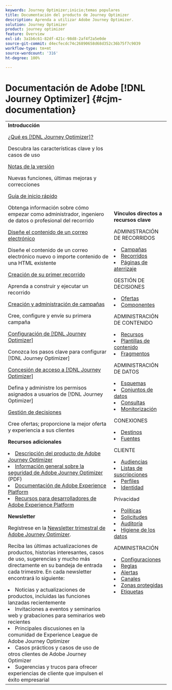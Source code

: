 ```yaml
---
keywords: Journey Optimizer;inicio;temas populares
title: Documentación del producto de Journey Optimizer
description: Aprenda a utilizar Adobe Journey Optimizer.
solution: Journey Optimizer
product: journey optimizer
feature: Overview
exl-id: 3a1b6c61-82df-421c-98d8-2af4f2a5e0de
source-git-commit: d4ecfecdc74c26890658d68d352c36b75f7c9039
workflow-type: tm+mt
source-wordcount: '316'
ht-degree: 100%

---
```


# Documentación de Adobe [!DNL Journey Optimizer] {#cjm-documentation}

<table style="table-layout:fixed">
<tr style="border: 0;">
  <td>
    <div><strong>Introducción</strong>
    </div>
    <p>
    <em></em>
    <p>
    <div>
      <a href="using/start/get-started.md">¿Qué es [!DNL Journey Optimizer]?</a>
    </div>
    <p>Descubra las características clave y los casos de uso
    <p>
    <div>
      <a href="using/rn/release-notes.md">Notas de la versión</a>
    </div>
    <p>Nuevas funciones, últimas mejoras y correcciones</p>
   <p>
    <div>
      <a href="using/start/quick-start.md">Guía de inicio rápido</a>
    </div>
    <p>Obtenga información sobre cómo empezar como administrador, ingeniero de datos o profesional del recorrido</p>
    <p>
    <p>
    <div>
      <a href="using/email/get-started-email-design.md">Diseñe el contenido de un correo electrónico</a>
    </div>
    <p>Diseñe el contenido de un correo electrónico nuevo o importe contenido de una HTML existente</p>
    <p>
    <div>
    <a href="using/building-journeys/journey-gs.md">Creación de su primer recorrido</a>
    </div>
    <p>Aprenda a construir y ejecutar un recorrido
    <p>
     <div>
      <a href="using/campaigns/create-campaign.md">Creación y administración de campañas</a>
    </div>
    <p>Cree, configure y envíe su primera campaña</p>
    <p>
    <div>
    <div>
    <a href="using/configuration/get-started-configuration.md">Configuración de [!DNL Journey Optimizer]</a>
    </div>
    <p>Conozca los pasos clave para configurar [!DNL Journey Optimizer]</p>
    <p>
    <div>
    <a href="using/administration/permissions-overview.md">Concesión de acceso a [!DNL Journey Optimizer]</a>
    </div>
    <p>Defina y administre los permisos asignados a usuarios de [!DNL Journey Optimizer]</p>
    <p>
    <div>
    <a href="using/offers/get-started/starting-offer-decisioning.md">Gestión de decisiones</a>
    </div>
    <p>Cree ofertas; proporcione la mejor oferta y experiencia a sus clientes</p>
    <p>
    <p>
    <div><strong>Recursos adicionales</strong>
    </div>
    <p>
    <p>
    <div>
    <li>
      <a href="https://helpx.adobe.com/es/legal/product-descriptions/adobe-journey-optimizer.html" target="_blank">Descripción del producto de Adobe Journey Optimizer</a>
    </li>
    </div>
    <div>
    <li>
      <a href="https://www.adobe.com/content/dam/cc/en/security/pdfs/AJO_SecurityOverview.pdf" target="_blank">Información general sobre la seguridad de Adobe Journey Optimizer</a> (PDF)
    </li>
    </div>
    <div>
    <li>
      <a href="https://experienceleague.adobe.com/docs/experience-platform/landing/home.html?lang=es" target="_blank">Documentación de Adobe Experience Platform </a>
    </li>
    </div>
    <div>
      <li>
      <a href="https://www.adobe.com/es/experience-platform/documentation-and-developer-resources.html" target="_blank">Recursos para desarrolladores de Adobe Experience Platform</a>
    </li>
    </div>
    <p>
    </p>
    <p>
    </p>
    <div>
    </div>
    <div><strong>Newsletter</strong>
    </div>
    <p>
    <p>
    <div>
    <p>Regístrese en la <a href="https://www.adobe.com/subscription/Adobe_Journey_Optimizer_NL.html" target="_blank">Newsletter trimestral de Adobe Journey Optimizer</a>.</p>
    <p>Reciba las últimas actualizaciones de productos, historias interesantes, casos de uso, sugerencias y mucho más directamente en su bandeja de entrada cada trimestre. En cada newsletter encontrará lo siguiente:</p>
    <li>Noticias y actualizaciones de productos, incluidas las funciones lanzadas recientemente</li>
    <li>Invitaciones a eventos y seminarios web y grabaciones para seminarios web recientes</li>
    <li>Principales discusiones en la comunidad de Experience League de Adobe Journey Optimizer </li>
    <li>Casos prácticos y casos de uso de otros clientes de Adobe Journey Optimizer</li>
    <li>Sugerencias y trucos para ofrecer experiencias de cliente que impulsen el éxito empresarial</li>
  </td>
   <td>
   <div><strong>Vínculos directos a recursos clave</strong>
    </div>
    <p>
    <em></em>
    <p>
    <p>ADMINISTRACIÓN DE RECORRIDOS</p>
    <li>
      <a href="using/campaigns/get-started-with-campaigns.md">Campañas</a>
    </li>
        <li>
      <a href="using/building-journeys/journey-gs.md">Recorridos</a>
    </li>
    <li>
      <a href="using/landing-pages/get-started-lp.md">Páginas de aterrizaje</a>
    </li>
    <p>
    <p>GESTIÓN DE DECISIONES</p>
    <li>
      <a href="using/offers/get-started/starting-offer-decisioning.md">Ofertas</a>
    </li>
     <li>
      <a href="using/offers/offer-library/key-steps.md">Componentes</a>
    </li>
    <p>
    <p>ADMINISTRACIÓN DE CONTENIDO</p>
    <li>
      <a href="using/content-management/assets-essentials.md">Recursos</a>
    </li>
    <li>
      <a href="using/content-management/content-templates.md">Plantillas de contenido</a>
    </li>
      <li>
      <a href="using/content-management/fragments.md">Fragmentos</a>
    </li>
    <p>
    <p>ADMINISTRACIÓN DE DATOS</p>
    <li>
      <a href="using/data/get-started-schemas.md">Esquemas</a>
    </li>
     <li>
      <a href="using/data/get-started-datasets.md">Conjuntos de datos</a>
    </li>
        <li>
      <a href="using/data/get-started-queries.md">Consultas</a>
    </li>
     <li>
      <a href="https://experienceleague.adobe.com/docs/experience-platform/ingestion/quality/monitor-data-ingestion.html?lang=es" target="_blank">Monitorización</a>
    </li>
    <p>
    <p>CONEXIONES</p>
      <li>
      <a href="using/data/export-datasets.md">Destinos</a>
    </li>
    <li>
      <a href="using/start/get-started-sources.md">Fuentes</a>
    </li>
    <p>
    <p>CLIENTE</p>
    <li>
      <a href="using/audience/about-audiences.md">Audiencias</a>
    </li>
    </li>
    <li>
      <a href="using/landing-pages/subscription-list.md">Listas de suscripciones</a>
    </li>     
    <li>
      <a href="using/audience/get-started-profiles.md">Perfiles</a>
    </li>
    <li>
      <a href="using/audience/get-started-identity.md">Identidad</a>
    </li>
    <p>
    <p>Privacidad</p>
    <li>
      <a href="using/action/action-privacy.md">Políticas</a>
    </li>
    <li>
      <a href="using/privacy/requests.md">Solicitudes</a>
    </li>
        <li>
      <a href="using/privacy/audit-logs.md"target="_blank">Auditoría</a>
    </li>
        <li>
      <a href="using/privacy/data-hygiene.md"target="_blank">Higiene de los datos</a>
    </li>
    <p>
    <p>ADMINISTRACIÓN</p>
    <li>
      <a href="using/configuration/about-data-sources-events-actions.md">Configuraciones </a>
    </li>
    <li>
      <a href="using/configuration/frequency-rules.md">Reglas</a>
    </li>
        <li>
      <a href="using/reports/alerts.md">Alertas</a>
    </li>
    <li>
      <a href="using/configuration/get-started-configuration.md">Canales</a>
    </li>
     <li>
      <a href="using/administration/sandboxes.md">Zonas protegidas</a>
    </li>
     <li>
      <a href="using/start/search-filter-categorize.md#work-with-unified-tags">Etiquetas</a>
    </li>
  </td>
</tr>
</table>

